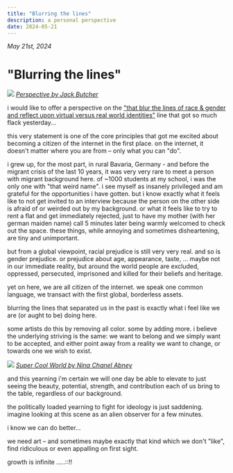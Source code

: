 ```yaml
---
title: "Blurring the lines"
description: a personal perspective
date: 2024-05-21
---
```


*May 21st, 2024*
# "Blurring the lines"

![](https://ipfs.vv.xyz/ipfs/QmaXZ83VJ65cpbtbgEqMkEc5ML6LkuA6R3mdHUafxNbNHz)
*[Perspective by Jack Butcher](https://foundation.app/mint/eth/0x66736F0484B079b662264CcB9099Ed2B1EdF7FdD/4)*

i would like to offer a perspective on the ["that blur the lines of race & gender and reflect upon virtual versus real world identities"](https://x.com/cryptopunksnfts/status/1792594316172341315) line that got so much flack yesterday...

this very statement is one of the core principles that got me excited about becoming a citizen of the internet in the first place. on the internet, it doesn't matter where you are from – only what you can "do".

i grew up, for the most part, in rural Bavaria, Germany - and before the migrant crisis of the last 10 years, it was very very rare to meet a person with migrant background here. of ~1000 students at my school, i was the only one with "that weird name".
i see myself as insanely privileged and am grateful for the opportunities i have gotten. but i know exactly what it feels like to not get invited to an interview because the person on the other side is afraid of or weirded out by my background. or what it feels like to try to rent a flat and get immediately rejected, just to have my mother (with her german maiden name) call 5 minutes later being warmly welcomed to check out the space.
these things, while annoying and sometimes disheartening, are tiny and unimportant.

but from a global viewpoint, racial prejudice is still very very real. and so is gender prejudice. or prejudice about age, appearance, taste, ...
maybe not in our immediate reality, but around the world people are excluded, oppressed, persecuted, imprisoned and killed for their beliefs and heritage.

yet on here, we are all citizen of the internet. we speak one common language, we transact with the first global, borderless assets.

blurring the lines that separated us in the past is exactly what i feel like we are (or aught to be) doing here.

some artists do this by removing all color. some by adding more. i believe the underlying striving is the same: we want to belong and we simply want to be accepted, and either point away from a reality we want to change, or towards one we wish to exist.

![](https://ipfs.vv.xyz/ipfs/Qmcv1GsgdK9UYNi4qctRsaCgaV2MJoamTGmecRFCCutq3Q)
*[Super Cool World by Nina Chanel Abney](https://opensea.io/assets/ethereum/0x670d4dd2e6badfbbd372d0d37e06cd2852754a04/2596)*

and this yearning i'm certain we will one day be able to elevate to just seeing the beauty, potential, strength, and contribution each of us bring to the table, regardless of our background.

the politically loaded yearning to fight for ideology is just saddening.
imagine looking at this scene as an alien observer for a few minutes.

i know we can do better... 

we need art – and sometimes maybe exactly that kind which we don't "like", find ridiculous or even appalling on first sight.

growth is infinite .....::!!
